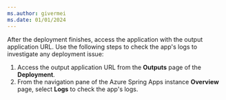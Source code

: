 ```yaml
---
ms.author: givermei
ms.date: 01/01/2024
---
```


After the deployment finishes, access the application with the output application URL. Use the following steps to check the app's logs to investigate any deployment issue:

1. Access the output application URL from the **Outputs** page of the **Deployment**.
1. From the navigation pane of the Azure Spring Apps instance **Overview** page, select **Logs** to check the app's logs.
